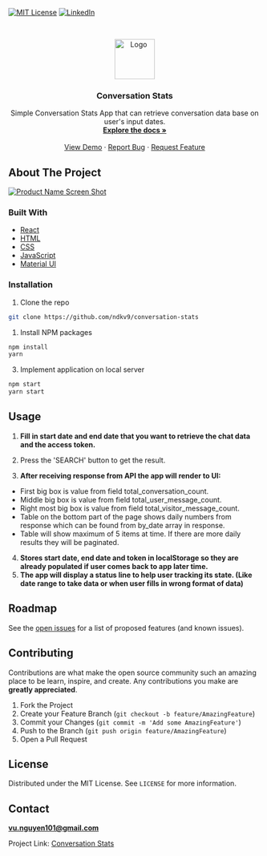 [![MIT License][license-shield]][license-url]
[![LinkedIn][linkedin-shield]][linkedin-url]

<!-- PROJECT LOGO -->
<br />
<p align="center">
  <a href="https://github.com/ndkv9/conversation-stats">
    <img src="https://i.imgur.com/rDYzhFy.png" alt="Logo" width="80" height="80">
  </a>

  <h3 align="center">Conversation Stats</h3>

  <p align="center">
   Simple Conversation Stats App that can retrieve conversation data base on user's input dates.
    <br />
    <a href="https://github.com/ndkv9/conversation-stats"><strong>Explore the docs »</strong></a>
    <br />
    <br />
    <a href="https://conversation-stats.netlify.app/">View Demo</a>
    ·
    <a href="https://github.com/ndkv9/conversation-stats/issues">Report Bug</a>
    ·
    <a href="https://github.com/ndkv9/conversation-stats/issues">Request Feature</a>
  </p>
</p>

<!-- ABOUT THE PROJECT -->

## About The Project

[![Product Name Screen Shot][product-screenshot]](https://i.imgur.com/uITm6B5.png)

### Built With

- [React]()
- [HTML]()
- [CSS]()
- [JavaScript]()
- [Material UI]()

<!-- GETTING STARTED -->

### Installation

1. Clone the repo

```sh
git clone https://github.com/ndkv9/conversation-stats
```

1. Install NPM packages

```sh
npm install
yarn
```

3. Implement application on local server

```sh
npm start
yarn start
```

<!-- USAGE EXAMPLES -->

## Usage

1. **Fill in start date and end date that you want to retrieve the chat data and the access token.**
2. Press the 'SEARCH' button to get the result.

3. **After receiving response from API the app will render to UI:**
  + First big box is value from field total_conversation_count.
  + Middle big box is value from field total_user_message_count.
  + Right most big box is value from field total_visitor_message_count.
  + Table on the bottom part of the page shows daily numbers from response which can be found from by_date array in response.
  + Table will show maximum of 5 items at time. If there are more daily results they will be paginated.

4. **Stores start date, end date and token in localStorage so they are already populated if user comes back to app later time.**
5. **The app will display a status line to help user tracking its state. (Like date range to take data or when user fills in wrong format of data)**
<!-- ROADMAP -->

## Roadmap

See the [open issues](https://github.com/ndkv9/conversation-stats/issues) for a list of proposed features (and known issues).

<!-- CONTRIBUTING -->

## Contributing

Contributions are what make the open source community such an amazing place to be learn, inspire, and create. Any contributions you make are **greatly appreciated**.

1. Fork the Project
2. Create your Feature Branch (`git checkout -b feature/AmazingFeature`)
3. Commit your Changes (`git commit -m 'Add some AmazingFeature'`)
4. Push to the Branch (`git push origin feature/AmazingFeature`)
5. Open a Pull Request

<!-- LICENSE -->

## License

Distributed under the MIT License. See `LICENSE` for more information.

<!-- CONTACT -->

## Contact

**vu.nguyen101@gmail.com**

Project Link: [Conversation Stats](https://conversation-stats.netlify.app/)

<!-- MARKDOWN LINKS & IMAGES -->
<!-- https://www.markdownguide.org/basic-syntax/#reference-style-links -->

[license-shield]: https://img.shields.io/github/license/ndkv9/conversation-stats.svg?style=flat-square
[license-url]: https://github.com/ndkv9/conversation-stats/blob/main/LICENSE
[linkedin-shield]: https://img.shields.io/badge/-LinkedIn-black.svg?style=flat-square&logo=linkedin&colorB=555
[linkedin-url]: https://linkedin.com/in/ndkv9
[product-screenshot]: https://i.imgur.com/uITm6B5.png
